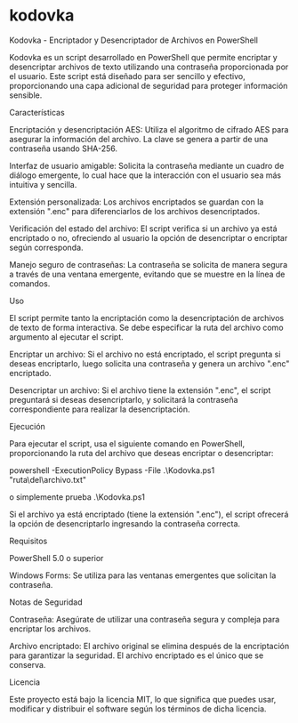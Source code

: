 # kodovka
Kodovka - Encriptador y Desencriptador de Archivos en PowerShell

Kodovka es un script desarrollado en PowerShell que permite encriptar y desencriptar archivos de texto utilizando una contraseña proporcionada por el usuario. Este script está diseñado para ser sencillo y efectivo, proporcionando una capa adicional de seguridad para proteger información sensible.

Características

Encriptación y desencriptación AES: Utiliza el algoritmo de cifrado AES para asegurar la información del archivo. La clave se genera a partir de una contraseña usando SHA-256.

Interfaz de usuario amigable: Solicita la contraseña mediante un cuadro de diálogo emergente, lo cual hace que la interacción con el usuario sea más intuitiva y sencilla.

Extensión personalizada: Los archivos encriptados se guardan con la extensión ".enc" para diferenciarlos de los archivos desencriptados.

Verificación del estado del archivo: El script verifica si un archivo ya está encriptado o no, ofreciendo al usuario la opción de desencriptar o encriptar según corresponda.

Manejo seguro de contraseñas: La contraseña se solicita de manera segura a través de una ventana emergente, evitando que se muestre en la línea de comandos.

Uso

El script permite tanto la encriptación como la desencriptación de archivos de texto de forma interactiva. Se debe especificar la ruta del archivo como argumento al ejecutar el script.

Encriptar un archivo: Si el archivo no está encriptado, el script pregunta si deseas encriptarlo, luego solicita una contraseña y genera un archivo ".enc" encriptado.

Desencriptar un archivo: Si el archivo tiene la extensión ".enc", el script preguntará si deseas desencriptarlo, y solicitará la contraseña correspondiente para realizar la desencriptación.

Ejecución

Para ejecutar el script, usa el siguiente comando en PowerShell, proporcionando la ruta del archivo que deseas encriptar o desencriptar:

powershell -ExecutionPolicy Bypass -File .\Kodovka.ps1 "ruta\del\archivo.txt"

o simplemente prueba .\Kodovka.ps1

Si el archivo ya está encriptado (tiene la extensión ".enc"), el script ofrecerá la opción de desencriptarlo ingresando la contraseña correcta.

Requisitos

PowerShell 5.0 o superior

Windows Forms: Se utiliza para las ventanas emergentes que solicitan la contraseña.

Notas de Seguridad

Contraseña: Asegúrate de utilizar una contraseña segura y compleja para encriptar los archivos.

Archivo encriptado: El archivo original se elimina después de la encriptación para garantizar la seguridad. El archivo encriptado es el único que se conserva.

Licencia

Este proyecto está bajo la licencia MIT, lo que significa que puedes usar, modificar y distribuir el software según los términos de dicha licencia.
